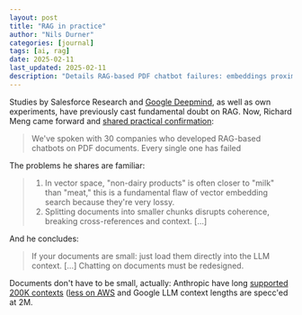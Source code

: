 ```yaml
---
layout: post
title: "RAG in practice"
author: "Nils Durner"
categories: [journal]
tags: [ai, rag]
date: 2025-02-11
last_updated: 2025-02-11
description: "Details RAG-based PDF chatbot failures: embeddings proximity errors, chunking undermining coherence, and recommends direct large-context ingestion (e.g., 200K+ tokens)."
---
```


Studies by Salesforce Research and [Google Deepmind](https://arxiv.org/abs/2409.12941), as well as own experiments, have previously cast fundamental doubt on RAG. Now, Richard Meng came forward and [shared practical confirmation](https://www.linkedin.com/posts/berkeleymeng_weve-spoken-with-30-companies-who-developed-activity-7294883636653314049-sjTb?utm_source=share&utm_medium=member_desktop):
> We've spoken with 30 companies who developed RAG-based chatbots on PDF documents. Every single one has failed

The problems he shares are familiar:
> 1) In vector space, "non-dairy products" is often closer to "milk" than "meat," this is a fundamental flaw of vector embedding search because they're very lossy.
> 2) Splitting documents into smaller chunks disrupts coherence, breaking cross-references and context.
[...]

And he concludes:
> If your documents are small: just load them directly into the LLM context. [...] Chatting on documents must be redesigned.

Documents don't have to be small, actually: Anthropic have long [supported 200K contexts](tokenizer-inefficiency-needle-haystack-anthropic-claude) ([less on AWS](chatbots-update) and Google LLM context lengths are specc'ed at 2M.